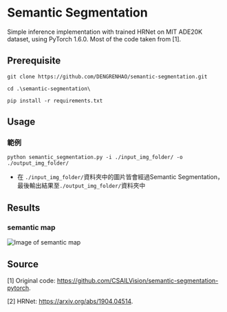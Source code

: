 # Semantic Segmentation
Simple inference implementation with trained HRNet on MIT ADE20K dataset, using PyTorch 1.6.0. Most of the code taken from [1].

## Prerequisite
```
git clone https://github.com/DENGRENHAO/semantic-segmentation.git
```
```
cd .\semantic-segmentation\
```
```
pip install -r requirements.txt
```

## Usage
### 範例
```
python semantic_segmentation.py -i ./input_img_folder/ -o ./output_img_folder/
```
- 在 `./input_img_folder/`資料夾中的圖片皆會經過Semantic Segmentation，最後輸出結果至`./output_img_folder/`資料夾中

## Results

### semantic map

![Image of semantic map](https://github.com/liuch37/semantic-segmentation/blob/master/misc/ADE_test_00000272.png)

## Source
[1] Original code: https://github.com/CSAILVision/semantic-segmentation-pytorch.

[2] HRNet: https://arxiv.org/abs/1904.04514.
